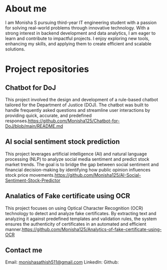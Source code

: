 # About me
I am Monisha S  pursuing third-year IT engineering student with a passion for solving real-world problems through innovative technology. With a strong interest in backend development and data analytics, I am eager to learn and contribute to impactful projects. I enjoy exploring new tools, enhancing my skills, and applying them to create efficient and scalable solutions.

# Project repositories
## Chatbot for DoJ
This project involved the design and development of a rule-based chatbot tailored for the Department of Justice (DOJ). The chatbot was built to handle frequently asked questions and streamline user interactions by providing quick, accurate, and predefined responses.https://github.com/Monisha125/Chatbot-for-DoJ/blob/main/README.md

## AI social sentiment stock prediction
This project leverages artificial intelligence (AI) and natural language processing (NLP) to analyze social media sentiment and predict stock market trends. The goal is to bridge the gap between social sentiment and financial decision-making by identifying how public opinion influences stock price movements.https://github.com/Monisha125/AI-Social-Sentiment-Stock-Predictor

## Analatics of Fake certificate using OCR
This project focuses on using Optical Character Recognition (OCR) technology to detect and analyze fake certificates. By extracting text and analyzing it against predefined templates and validation rules, the system ensures the authenticity of certificates in an automated and efficient manner.https://github.com/Monisha125/Analytics-of-fake-certificate-using-OCR

## Contact me
Email: monishasathish511@gmail.com
LinkedIn: 
Github: 

